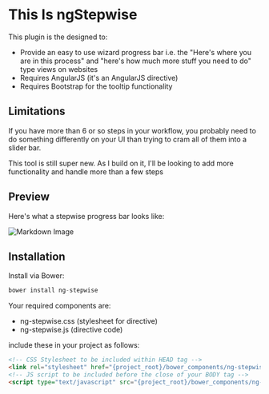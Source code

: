 # This Is ngStepwise
This plugin is the designed to:
- Provide an easy to use wizard progress bar i.e. the "Here's where you are in this process" and "here's how much more stuff you need to do" type views on websites 
- Requires AngularJS (it's an AngularJS directive)
- Requires Bootstrap for the tooltip functionality 

## Limitations
If you have more than 6 or so steps in your workflow, you probably need to do something differently on your UI than trying to cram all of them into a slider bar. 

This tool is still super new. As I build on it, I'll be looking to add more functionality and handle more than a few steps

## Preview

Here's what a stepwise progress bar looks like:

![Markdown Image](https://storage.googleapis.com/com-larcity-static/shadowbox/ng-stepwise-example.png "Here's what an implementation looks like!")

## Installation

Install via Bower: 

````javascript
bower install ng-stepwise
````

Your required components are:

- ng-stepwise.css (stylesheet for directive)
- ng-stepwise.js (directive code)

include these in your project as follows:

````html
<!-- CSS Stylesheet to be included within HEAD tag -->
<link rel="stylesheet" href="{project_root}/bower_components/ng-stepwise/ng-stepwise.css" />
<!-- JS script to be included before the close of your BODY tag -->
<script type="text/javascript" src="{project_root}/bower_components/ng-stepwise/ng-stepwise.js"></script>
````

